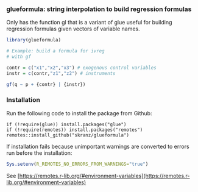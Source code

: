 ### glueformula: string interpolation to build regression formulas

Only has the function gl that is a variant of glue useful
for building regression formulas given vectors of variable names.

```r
library(glueformula)

# Example: build a formula for ivreg
# with gf

contr = c("x1","x2","x3") # exogenous control variables
instr = c(contr,"z1","z2") # instruments

gf(q ~ p + {contr} | {instr})
```

### Installation

Run the following code to install the package from Github:
```
if (!require(glue)) install.packages("glue")
if (!require(remotes)) install.packages("remotes")
remotes::install_github("skranz/glueformula")

```

If installation fails because unimportant warnings are converted to errors run before the installation:
```r
Sys.setenv(R_REMOTES_NO_ERRORS_FROM_WARNINGS="true")
```
See [https://remotes.r-lib.org/#environment-variables](https://remotes.r-lib.org/#environment-variables)
